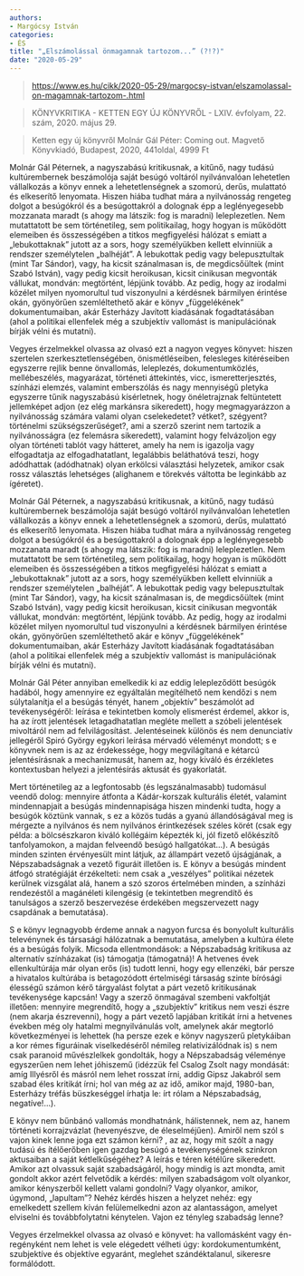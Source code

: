 ```yaml
---
authors:
- Margócsy István
categories:
- ÉS
title: "„Elszámolással ön­magamnak tartozom...” (?!?)"
date: "2020-05-29"
---
```

> https://www.es.hu/cikk/2020-05-29/margocsy-istvan/elszamolassal-on-magamnak-tartozom-.html


> KÖNYVKRITIKA - KETTEN EGY ÚJ KÖNYVRŐL - LXIV. évfolyam, 22. szám, 2020. május 29.


> Ketten egy új könyvről  Molnár Gál Péter: Coming out. Magvető Könyvkiadó, Budapest, 2020, 441oldal, 4999 Ft

 

Molnár Gál Péternek, a nagyszabású kritikusnak, a kitűnő, nagy tudású kultúrembernek beszámolója saját besúgó voltáról nyilvánvalóan lehetetlen vállalkozás  a könyv ennek a lehetetlenségnek a szomorú, derűs, mulattató és elkeserítő lenyomata. Hiszen hiába tudhat mára a nyilvánosság rengeteg dolgot a besúgókról és a besúgottakról  a dolognak épp a leglényegesebb mozzanata maradt (s ahogy ma látszik: fog is maradni) leleplezetlen. Nem mutattatott be sem történetileg, sem politikailag, hogy hogyan is működött elemeiben és összességében a titkos megfigyelési hálózat  s emiatt a „lebukottaknak” jutott az a sors, hogy személyükben kellett elvinniük a rendszer személytelen „balhéját”. A lebukottak pedig vagy belepusztultak (mint Tar Sándor), vagy, ha kicsit szánalmasan is, de megdicsőültek (mint Szabó István), vagy pedig kicsit heroikusan, kicsit cinikusan megvonták vállukat, mondván: megtörtént, lépjünk tovább. Az pedig, hogy az irodalmi közélet milyen nyomorultul tud viszonyulni a kérdésnek bármilyen érintése okán, gyönyörűen szemléltethető akár e könyv „függelékének” dokumentumaiban, akár Esterházy Javított kiadásának fogadtatásában (ahol a politikai ellenfelek még a szubjektív vallomást is manipulációnak bírják vélni és mutatni).

Vegyes érzelmekkel olvassa az olvasó ezt a nagyon vegyes könyvet: hiszen szertelen szerkesztetlenségében, önismétléseiben, felesleges kitéréseiben egyszerre rejlik benne önvallomás, leleplezés, dokumentumközlés, mellébeszélés, magyarázat, történeti áttekintés, vicc, ismeretterjesztés, színházi elemzés, valamint emberszólás és nagy mennyiségű pletyka  egyszerre tűnik nagyszabású kísérletnek, hogy önéletrajznak feltüntetett jellemképet adjon (ez elég markánsra sikeredett), hogy megmagyarázzon a nyilvánosság számára valami olyan cselekedetet? vétket?, szégyent? történelmi szükségszerűséget?, ami a szerző szerint nem tartozik a nyilvánosságra (ez felemásra sikeredett),  valamint hogy felvázoljon egy olyan történeti tablót vagy hátteret, amely ha nem is igazolja vagy elfogadtatja az elfogadhatatlant, legalábbis beláthatóvá teszi, hogy adódhattak (adódhatnak) olyan erkölcsi választási helyzetek, amikor csak rossz választás lehetséges (alighanem e törekvés váltotta be leginkább az ígéretet).

Molnár Gál Péternek, a nagyszabású kritikusnak, a kitűnő, nagy tudású kultúrembernek beszámolója saját besúgó voltáról nyilvánvalóan lehetetlen vállalkozás  a könyv ennek a lehetetlenségnek a szomorú, derűs, mulattató és elkeserítő lenyomata. Hiszen hiába tudhat mára a nyilvánosság rengeteg dolgot a besúgókról és a besúgottakról  a dolognak épp a leglényegesebb mozzanata maradt (s ahogy ma látszik: fog is maradni) leleplezetlen. Nem mutattatott be sem történetileg, sem politikailag, hogy hogyan is működött elemeiben és összességében a titkos megfigyelési hálózat  s emiatt a „lebukottaknak” jutott az a sors, hogy személyükben kellett elvinniük a rendszer személytelen „balhéját”. A lebukottak pedig vagy belepusztultak (mint Tar Sándor), vagy, ha kicsit szánalmasan is, de megdicsőültek (mint Szabó István), vagy pedig kicsit heroikusan, kicsit cinikusan megvonták vállukat, mondván: megtörtént, lépjünk tovább. Az pedig, hogy az irodalmi közélet milyen nyomorultul tud viszonyulni a kérdésnek bármilyen érintése okán, gyönyörűen szemléltethető akár e könyv „függelékének” dokumentumaiban, akár Esterházy Javított kiadásának fogadtatásában (ahol a politikai ellenfelek még a szubjektív vallomást is manipulációnak bírják vélni és mutatni).

Molnár Gál Péter annyiban emelkedik ki az eddig lelepleződött besúgók hadából, hogy  amennyire ez egyáltalán megítélhető  nem kendőzi s nem súlytalanítja el a besúgás tényét, hanem „objektív” beszámolót ad tevékenységéről: leírása e tekintetben komoly elismerést érdemel, akkor is, ha az írott jelentések letagadhatatlan megléte mellett a szóbeli jelentések mivoltáról nem ad felvilágosítást. Jelentéseinek különös és nem denunciatív jellegéről Spiró György egykori leírása mérvadó véleményt mondott; s e könyvnek nem is az az érdekessége, hogy megvilágítaná e két­arcú jelentésírásnak a mechanizmusát, hanem az, hogy kiváló és érzékletes kontextusban helyezi a jelentésírás aktusát és gyakorlatát.

Mert történetileg az a legfontosabb (és legszánalmasabb) tudomásul veendő dolog: mennyire átfonta a Kádár-korszak kulturális életét, valamint mindennapjait a besúgás mindennapisága  hiszen mindenki tudta, hogy a besúgók köztünk vannak, s ez a közös tudás a gyanú állandóságával meg is mérgezte a nyilvános és nem nyilvános érintkezések széles körét (csak egy példa: a bölcsészkaron kiváló kollégáim képezték ki, jól fizető előkészítő tanfolyamokon, a majdan felveendő besúgó hallgatókat…). A besúgás minden szinten érvényesült  mint látjuk, az állampárt vezető újságjának, a Népszabadságnak a vezető figuráit illetően is. E könyv a besúgás mindent átfogó stratégiáját érzékelteti: nem csak a „veszélyes” politikai nézetek kerülnek vizsgálat alá, hanem a szó szoros értelmében minden, a színházi rendezéstől a magánéleti kilengésig (e tekintetben megrendítő és tanulságos a szerző beszervezése érdekében megszervezett nagy csapdának a bemutatása).

S e könyv legnagyobb érdeme annak a nagyon furcsa és bonyolult kulturális televénynek és társasági hálózatnak a bemutatása, amelyben a kultúra élete és a besúgás folyik. Micsoda ellentmondások: a Népszabadság kritikusa az alternatív színházakat (is) támogatja (támogatná)! A hetvenes évek ellenkultúrája már olyan erős (is) tudott lenni, hogy egy ellenzéki, bár persze a hivatalos kultúrába is betagozódott értelmiségi társaság szinte bírósági élességű számon kérő tárgyalást folytat a párt vezető kritikusának tevékenysége kapcsán! Vagy a szerző önmagával szembeni vakfoltját illetően: mennyire megrendítő, hogy a „szubjektív” kritikus nem veszi észre (nem akarja észrevenni), hogy a párt vezető lapjában kritikát írni a hetvenes években még oly hatalmi megnyilvánulás volt, amelynek akár megtorló következményei is lehettek (ha persze ezek e könyv nagyszerű pletykáiban a kor rémes figuráinak viselkedéséről némileg relativizálódnak is)  s nem csak paranoid művészlelkek gondolták, hogy a Népszabadság véleménye egyszerűen nem lehet jóhiszemű (idézzük fel Csalog Zsolt nagy mondását: amíg Illyésről és másról nem lehet rosszat írni, addig Gipsz Jakabról sem szabad éles kritikát írni; hol van még az az idő, amikor majd, 1980-ban, Esterházy tréfás büszkeséggel írhatja le: írt rólam a Népszabadság, negatíve!...).

E könyv nem bűnbánó vallomás  mondhatnánk, hálistennek, nem az, hanem történeti korrajzvázlat (hevenyészve, de éleselméjűen). Amiről nem szól  s vajon kinek lenne joga ezt számon kérni? , az az, hogy mit szólt a nagy tudású és ítélőerőben igen gazdag besúgó a tevékenységének szinkron aktusaiban a saját kétlelkűségéhez? A leírás e téren kétélűre sikeredett. Amikor azt olvassuk saját szabadságáról, hogy mindig is azt mondta, amit gondolt  akkor azért felvetődik a kérdés: milyen szabadságom volt olyankor, amikor kényszerből kellett valami gondolni? Vagy olyankor, amikor, úgymond, „lapultam”? Nehéz kérdés  hiszen a helyzet nehéz: egy emelkedett szellem kíván felülemelkedni azon az alantasságon, amelyet elviselni és továbbfolytatni kénytelen. Vajon ez tényleg szabadság lenne?

Vegyes érzelmekkel olvassa az olvasó e könyvet: ha vallomásként vagy én-regényként nem lehet is vele elégedett  vélheti úgy: kordokumentumként, szubjektíve és objektíve egyaránt, meglehet szándéktalanul, sikeresre formálódott.
